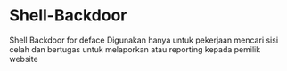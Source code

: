# Shell-Backdoor
Shell Backdoor for deface
Digunakan hanya untuk pekerjaan mencari sisi celah dan bertugas untuk melaporkan atau reporting kepada pemilik website
